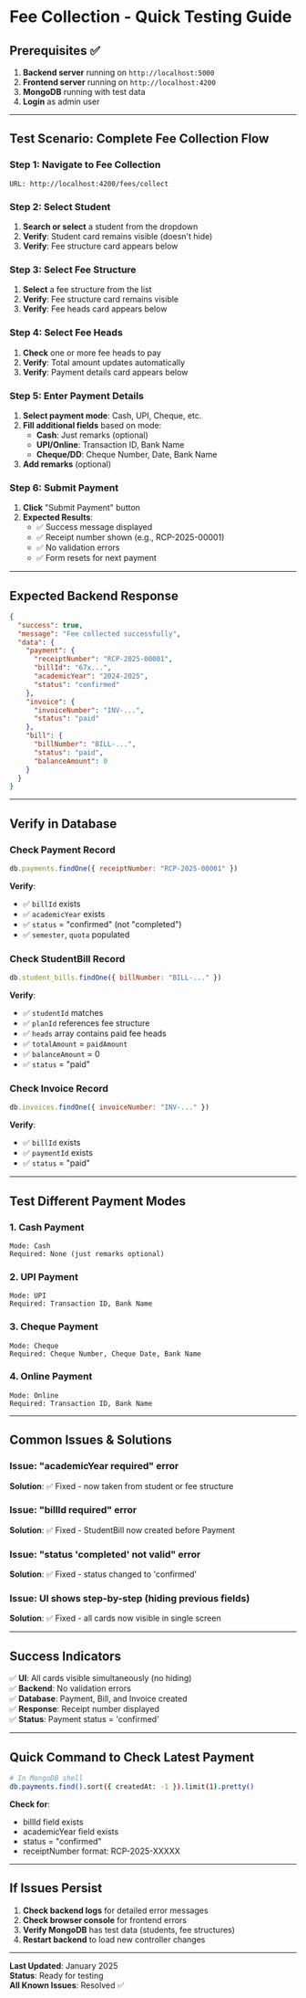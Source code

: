 # Fee Collection - Quick Testing Guide

## Prerequisites ✅

1. **Backend server** running on `http://localhost:5000`
2. **Frontend server** running on `http://localhost:4200`
3. **MongoDB** running with test data
4. **Login** as admin user

---

## Test Scenario: Complete Fee Collection Flow

### Step 1: Navigate to Fee Collection
```
URL: http://localhost:4200/fees/collect
```

### Step 2: Select Student
1. **Search or select** a student from the dropdown
2. **Verify**: Student card remains visible (doesn't hide)
3. **Verify**: Fee structure card appears below

### Step 3: Select Fee Structure
1. **Select** a fee structure from the list
2. **Verify**: Fee structure card remains visible
3. **Verify**: Fee heads card appears below

### Step 4: Select Fee Heads
1. **Check** one or more fee heads to pay
2. **Verify**: Total amount updates automatically
3. **Verify**: Payment details card appears below

### Step 5: Enter Payment Details
1. **Select payment mode**: Cash, UPI, Cheque, etc.
2. **Fill additional fields** based on mode:
   - **Cash**: Just remarks (optional)
   - **UPI/Online**: Transaction ID, Bank Name
   - **Cheque/DD**: Cheque Number, Date, Bank Name
3. **Add remarks** (optional)

### Step 6: Submit Payment
1. **Click** "Submit Payment" button
2. **Expected Results**:
   - ✅ Success message displayed
   - ✅ Receipt number shown (e.g., RCP-2025-00001)
   - ✅ No validation errors
   - ✅ Form resets for next payment

---

## Expected Backend Response

```json
{
  "success": true,
  "message": "Fee collected successfully",
  "data": {
    "payment": {
      "receiptNumber": "RCP-2025-00001",
      "billId": "67x...",
      "academicYear": "2024-2025",
      "status": "confirmed"
    },
    "invoice": {
      "invoiceNumber": "INV-...",
      "status": "paid"
    },
    "bill": {
      "billNumber": "BILL-...",
      "status": "paid",
      "balanceAmount": 0
    }
  }
}
```

---

## Verify in Database

### Check Payment Record
```javascript
db.payments.findOne({ receiptNumber: "RCP-2025-00001" })
```

**Verify**:
- ✅ `billId` exists
- ✅ `academicYear` exists
- ✅ `status` = "confirmed" (not "completed")
- ✅ `semester`, `quota` populated

### Check StudentBill Record
```javascript
db.student_bills.findOne({ billNumber: "BILL-..." })
```

**Verify**:
- ✅ `studentId` matches
- ✅ `planId` references fee structure
- ✅ `heads` array contains paid fee heads
- ✅ `totalAmount` = `paidAmount`
- ✅ `balanceAmount` = 0
- ✅ `status` = "paid"

### Check Invoice Record
```javascript
db.invoices.findOne({ invoiceNumber: "INV-..." })
```

**Verify**:
- ✅ `billId` exists
- ✅ `paymentId` exists
- ✅ `status` = "paid"

---

## Test Different Payment Modes

### 1. Cash Payment
```
Mode: Cash
Required: None (just remarks optional)
```

### 2. UPI Payment
```
Mode: UPI
Required: Transaction ID, Bank Name
```

### 3. Cheque Payment
```
Mode: Cheque
Required: Cheque Number, Cheque Date, Bank Name
```

### 4. Online Payment
```
Mode: Online
Required: Transaction ID, Bank Name
```

---

## Common Issues & Solutions

### Issue: "academicYear required" error
**Solution**: ✅ Fixed - now taken from student or fee structure

### Issue: "billId required" error
**Solution**: ✅ Fixed - StudentBill now created before Payment

### Issue: "status 'completed' not valid" error
**Solution**: ✅ Fixed - status changed to 'confirmed'

### Issue: UI shows step-by-step (hiding previous fields)
**Solution**: ✅ Fixed - all cards now visible in single screen

---

## Success Indicators

✅ **UI**: All cards visible simultaneously (no hiding)  
✅ **Backend**: No validation errors  
✅ **Database**: Payment, Bill, and Invoice created  
✅ **Response**: Receipt number displayed  
✅ **Status**: Payment status = 'confirmed'  

---

## Quick Command to Check Latest Payment

```bash
# In MongoDB shell
db.payments.find().sort({ createdAt: -1 }).limit(1).pretty()
```

**Check for**:
- billId field exists
- academicYear field exists
- status = "confirmed"
- receiptNumber format: RCP-2025-XXXXX

---

## If Issues Persist

1. **Check backend logs** for detailed error messages
2. **Check browser console** for frontend errors
3. **Verify MongoDB** has test data (students, fee structures)
4. **Restart backend** to load new controller changes

---

**Last Updated**: January 2025  
**Status**: Ready for testing  
**All Known Issues**: Resolved ✅
